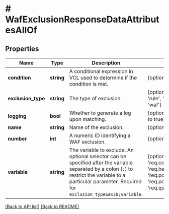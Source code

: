 # # WafExclusionResponseDataAttributesAllOf

## Properties

Name | Type | Description | Notes
------------ | ------------- | ------------- | -------------
**condition** | **string** | A conditional expression in VCL used to determine if the condition is met. | [optional] 
**exclusion_type** | **string** | The type of exclusion. | [optional]  [one of: 'rule', 'variable', 'waf']
**logging** | **bool** | Whether to generate a log upon matching. | [optional]  [defaults to true]
**name** | **string** | Name of the exclusion. | [optional] 
**number** | **int** | A numeric ID identifying a WAF exclusion. | [optional] 
**variable** | **string** | The variable to exclude. An optional selector can be specified after the variable separated by a colon (`:`) to restrict the variable to a particular parameter. Required for `exclusion_type&#x3D;variable`. | [optional]  [one of: 'req.cookies', 'req.headers', 'req.post', 'req.post_filename', 'req.qs', 'null']


[[Back to API list]](../../README.md#endpoints) [[Back to README]](../../README.md)
